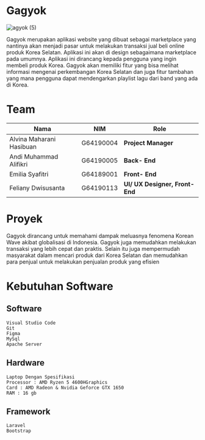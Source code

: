 # Gagyok
![agyok (5)](https://user-images.githubusercontent.com/65324407/114561585-e3c0f300-9c97-11eb-9a60-630cede5b925.png)

  Gagyok merupakan aplikasi website yang dibuat sebagai marketplace yang nantinya akan menjadi pasar untuk melakukan transaksi jual beli online produk Korea Selatan. Aplikasi ini akan di design sebagaimana marketplace pada umumnya. Aplikasi ini dirancang kepada pengguna yang ingin membeli produk Korea. Gagyok akan memiliki fitur yang bisa melihat informasi mengenai perkembangan Korea Selatan dan juga fitur tambahan yang mana pengguna dapat mendengarkan playlist lagu dari band yang ada di Korea.
  
 # Team
   | **Nama** | **NIM** | **Role** |
   | --- | --- | --- |
   | Alvina Maharani Hasibuan | G64190004 | **Project Manager** |
   | Andi Muhammad Alifikri | G64190005 | **Back- End** |
   | Emilia Syafitri | G64189001 | **Front- End** |
   | Feliany Dwisusanta | G64190113 | **UI/ UX Designer, Front- End** |
 

   
# Proyek
  Gagyok dirancang untuk memahami dampak meluasnya fenomena Korean Wave akibat globalisasi di Indonesia. Gagyok juga memudahkan melakukan transaksi yang lebih cepat dan praktis. Selain itu juga mempermudah masyarakat dalam mencari produk dari Korea Selatan dan memudahkan para penjual untuk melakukan penjualan produk yang efisien

# Kebutuhan Software
  ## Software
    Visual Studio Code
    Git
    Figma
    MySql
    Apache Server
    
  ## Hardware
    Laptop Dengan Spesifikasi 
    Processor : AMD Ryzen 5 4600HGraphics 
    Card : AMD Radeon & Nvidia Geforce GTX 1650
    RAM : 16 gb
  ## Framework
    Laravel
    Bootstrap
